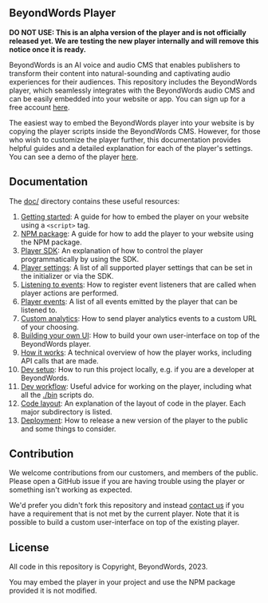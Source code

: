 ## BeyondWords Player

**DO NOT USE: This is an alpha version of the player and is not officially released yet. We are testing the new player internally and will remove this notice once it is ready.**

BeyondWords is an AI voice and audio CMS that enables publishers to transform their content into natural-sounding and captivating audio experiences for their audiences.
This repository includes the BeyondWords player, which seamlessly integrates with the BeyondWords audio CMS and can be easily embedded into your website or app. You can sign up for a free account
[here](https://dash.beyondwords.io/auth/signup).

The easiest way to embed the BeyondWords player into your website is by copying the player scripts inside the BeyondWords CMS. However, for those who wish to customize the player further, this documentation provides helpful guides and a detailed explanation for each of the player's settings. You can see a demo of the player [here](https://beyondwords-io.github.io/playback-from-paragraphs-prototype/).

## Documentation

The [doc/](doc/) directory contains these useful resources:

1. [Getting started](./doc/getting-started.md): A guide for how to embed the player on your website using a `<script>` tag.
2. [NPM package](./doc/npm-package.md): A guide for how to add the player to your website using the NPM package.
3. [Player SDK](./doc/player-sdk.md): An explanation of how to control the player programmatically by using the SDK.
4. [Player settings](./doc/player-settings.md): A list of all supported player settings that can be set in the initializer or via the SDK.
5. [Listening to events](./doc/listening-to-events.md): How to register event listeners that are called when player actions are performed.
6. [Player events](./doc/player-events.md): A list of all events emitted by the player that can be listened to.
7. [Custom analytics](./doc/custom-analytics.md): How to send player analytics events to a custom URL of your choosing.
8. [Building your own UI](./doc/building-your-own-ui.md): How to build your own user-interface on top of the BeyondWords player.
9. [How it works](./doc/how-it-works.md): A technical overview of how the player works, including API calls that are made.
10. [Dev setup](./doc/dev-setup.md): How to run this project locally, e.g. if you are a developer at BeyondWords.
11. [Dev workflow](./doc/dev-workflow.md): Useful advice for working on the player, including what all the [./bin](bin/) scripts do.
12. [Code layout](./doc/code-layout.md): An explanation of the layout of code in the player. Each major subdirectory is listed.
13. [Deployment](./doc/deployment.md): How to release a new version of the player to the public and some things to consider.

## Contribution

We welcome contributions from our customers, and members of the public. Please open a GitHub issue if you are having trouble using the player or something isn't working as expected.

We'd prefer you didn't fork this repository and instead [contact us](mailto:support@beyondwords.io) if you have a requirement that is not met by the current player. Note that it is possible to build a custom user-interface on top of the existing player.

## License

All code in this repository is Copyright, BeyondWords, 2023.

You may embed the player in your project and use the NPM package provided it is not modified.
